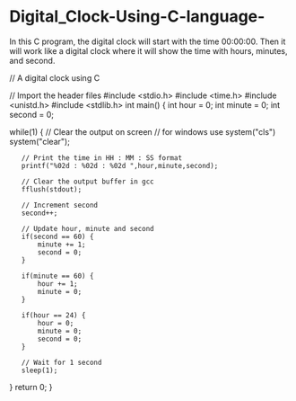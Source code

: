 # Digital_Clock-Using-C-language-
In this C program, the digital clock will start with the time 00:00:00. Then it will work like a digital clock where it will show the time with hours, minutes, and second.

// A digital clock using C

// Import the header files
#include <stdio.h>
#include <time.h>
#include <unistd.h>
#include <stdlib.h>
int main() {
  int hour = 0;
   int minute = 0;
   int second = 0;
  
   while(1) {
       // Clear the output on screen
       // for windows use system("cls")
       system("clear"); 
       
       // Print the time in HH : MM : SS format
       printf("%02d : %02d : %02d ",hour,minute,second);
       
       // Clear the output buffer in gcc
       fflush(stdout);
       
       // Increment second
       second++;

       // Update hour, minute and second
       if(second == 60) {
           minute += 1;
           second = 0;
       }
    
       if(minute == 60) {
           hour += 1;
           minute = 0;
       }
    
       if(hour == 24) {
           hour = 0;
           minute = 0;
           second = 0;
       }

       // Wait for 1 second
       sleep(1);  
   }
   return 0;
}
 
